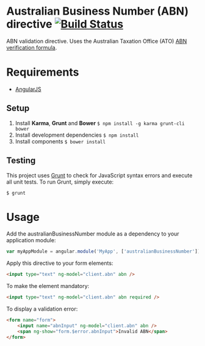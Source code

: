 Australian Business Number (ABN) directive [![Build Status](https://api.travis-ci.org/JMontagu/ng-AustralianBusinessNumber.png)](https://travis-ci.org/JMontagu/ng-AustralianBusinessNumber)
==========
ABN validation directive. Uses the Australian Taxation Office (ATO) [ABN verification formula](http://www.ato.gov.au/Business/Australian-business-number/In-detail/Introduction/Format-of-the-ABN/).

# Requirements
- [AngularJS](http://angularjs.org/)

## Setup
1. Install **Karma**, **Grunt** and **Bower**
  `$ npm install -g karma grunt-cli bower`
2. Install development dependencies
  `$ npm install`
3. Install components
  `$ bower install`

## Testing
This project uses [Grunt](http://gruntjs.com/) to check for JavaScript syntax errors and execute all unit tests. To run Grunt, simply execute:

`$ grunt`

# Usage
Add the australianBusinessNumber module as a dependency to your application module:

```javascript
var myAppModule = angular.module('MyApp', ['australianBusinessNumber']);
```

Apply this directive to your form elements:

```html
<input type="text" ng-model="client.abn" abn />
```

To make the element mandatory:

```html
<input type="text" ng-model="client.abn" abn required />
```

To display a validation error:

```html
<form name="form">
	<input name="abnInput" ng-model="client.abn" abn />
	<span ng-show="form.$error.abnInput">Invalid ABN</span>
</form>
```
